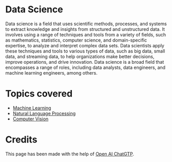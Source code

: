 # Data Science
Data science is a field that uses scientific methods, processes, and systems to extract knowledge and insights from structured and unstructured data. It involves using a range of techniques and tools from a variety of fields, such as mathematics, statistics, computer science, and domain-specific expertise, to analyze and interpret complex data sets. Data scientists apply these techniques and tools to various types of data, such as big data, small data, and streaming data, to help organizations make better decisions, improve operations, and drive innovation. Data science is a broad field that encompasses a range of roles, including data analysts, data engineers, and machine learning engineers, among others.

# Topics covered
* [Machine Learning](https://github.com/quillaur/data_learning/tree/main/data_science/machine_learning)
* [Natural Language Processing](https://github.com/quillaur/data_learning/tree/main/data_science/natural_language_processing)
* [Computer Vision](https://github.com/quillaur/data_learning/tree/main/data_science/computer_vision)

# Credits
This page has been made with the help of [Open AI ChatGTP](https://chat.openai.com/).